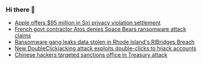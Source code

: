 ### Hi there 👋

<!--START_SECTION:feed-->
* [Apple offers $95 million in Siri privacy violation settlement](https://www.bleepingcomputer.com/news/security/apple-offers-95-million-in-siri-privacy-violation-settlement/)
* [French govt contractor Atos denies Space Bears ransomware attack claims](https://www.bleepingcomputer.com/news/security/french-govt-contractor-atos-denies-space-bears-ransomware-attack-claims/)
* [Ransomware gang leaks data stolen in Rhode Island's RIBridges Breach](https://www.bleepingcomputer.com/news/security/ransomware-gang-leaks-data-stolen-in-rhode-islands-ribridges-breach/)
* [New DoubleClickjacking attack exploits double-clicks to hijack accounts](https://www.bleepingcomputer.com/news/security/new-doubleclickjacking-attack-exploits-double-clicks-to-hijack-accounts/)
* [Chinese hackers targeted sanctions office in Treasury attack](https://www.bleepingcomputer.com/news/security/chinese-hackers-targeted-sanctions-office-in-treasury-attack/)
<!--END_SECTION:feed-->

<!--
**frankenk/frankenk** is a ✨ _special_ ✨ repository because its `README.md` (this file) appears on your GitHub profile.

Here are some ideas to get you started:

- 🔭 I’m currently working on ...
- 🌱 I’m currently learning ...
- 👯 I’m looking to collaborate on ...
- 🤔 I’m looking for help with ...
- 💬 Ask me about ...
- 📫 How to reach me: ...
- 😄 Pronouns: ...
- ⚡ Fun fact: ...
-->



